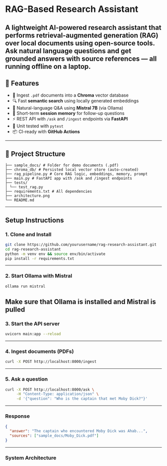 # RAG-Based Research Assistant

A lightweight AI-powered research assistant that performs **retrieval-augmented generation (RAG)** over local documents using open-source tools. Ask natural language questions and get grounded answers with source references — all running **offline on a laptop**.
---
## 🚀 Features

- 📄 Ingest `.pdf` documents into a **Chroma** vector database
- 🔍 Fast **semantic search** using locally generated embeddings
- 🤖 Natural-language Q&A using **Mistral 7B** (via Ollama)
- 🧠 Short-term **session memory** for follow-up questions
- ⚡ REST API with `/ask` and `/ingest` endpoints via **FastAPI**
- 🧪 Unit tested with `pytest`
- 📦 CI-ready with **GitHub Actions**
---
## 📂 Project Structure
``` 
├── sample_docs/ # Folder for demo documents (.pdf)
├── chroma_db/ # Persisted local vector store (auto-created)
├── rag_pipeline.py # Core RAG logic, embeddings, memory, prompt
├── main.py # FastAPI app with /ask and /ingest endpoints
├── tests/
│ └── test_rag.py 
├── requirements.txt # All dependencies
├── architecture.png 
└── README.md 
```

---

## Setup Instructions

### 1. Clone and Install

```bash
git clone https://github.com/yourusername/rag-research-assistant.git
cd rag-research-assistant
python -m venv env && source env/bin/activate
pip install -r requirements.txt
```
---
### 2. Start Ollama with Mistral
```bash
ollama run mistral
```
Make sure that **Ollama** is installed and **Mistral** is pulled
---
### 3. Start the API server
```bash
uvicorn main:app --reload
```
---
### 4. Ingest documents (PDFs)
```bash
curl -X POST http://localhost:8000/ingest
```
---
### 5. Ask a question
```bash
curl -X POST http://localhost:8000/ask \
     -H "Content-Type: application/json" \
     -d '{"question": "Who is the captain that met Moby Dick?"}'
```
---
### Response
```json
{
  "answer": "The captain who encountered Moby Dick was Ahab...",
  "sources": ["sample_docs/Moby_Dick.pdf"]
}
```
---

### System Architecture 
